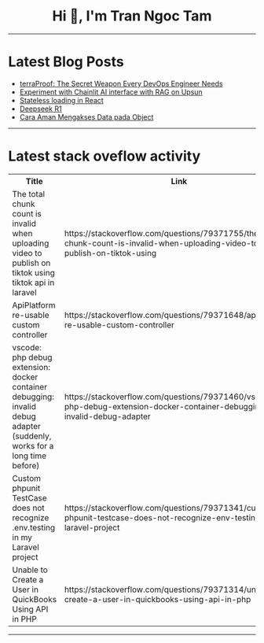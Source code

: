 <h1 align="center">Hi 👋, I'm Tran Ngoc Tam</h1>

---

# Latest Blog Posts 
<!-- BLOG-POST-LIST:START -->
- [terraProof: The Secret Weapon Every DevOps Engineer Needs](https://dev.to/aws-builders/terraproof-the-secret-weapon-every-devops-engineer-needs-fa1)
- [Experiment with Chainlit AI interface with RAG on Upsun](https://dev.to/gmoigneu/experiment-with-chainlit-ai-interface-with-rag-on-upsun-4cdj)
- [Stateless loading in React](https://dev.to/ijal/stateless-loading-in-react-29dj)
- [Deepseek R1](https://dev.to/avanichols_dev/deepseek-r1-4i9h)
- [Cara Aman Mengakses Data pada Object](https://dev.to/hadihammurabi/cara-aman-mengakses-data-pada-object-1bkb)
<!-- BLOG-POST-LIST:END -->

---

# Latest stack oveflow activity
<table>
  <tr><th>Title</th><th>Link</th></tr>
  <!-- STACKOVERFLOW:START --><tr><td>The total chunk count is invalid when uploading video to publish on tiktok using tiktok api in laravel</td><td>https://stackoverflow.com/questions/79371755/the-total-chunk-count-is-invalid-when-uploading-video-to-publish-on-tiktok-using</td></tr><tr><td>ApiPlatform re-usable custom controller</td><td>https://stackoverflow.com/questions/79371648/apiplatform-re-usable-custom-controller</td></tr><tr><td>vscode: php debug extension: docker container debugging: invalid debug adapter &lpar;suddenly, works for a long time before&rpar;</td><td>https://stackoverflow.com/questions/79371460/vscode-php-debug-extension-docker-container-debugging-invalid-debug-adapter</td></tr><tr><td>Custom phpunit TestCase does not recognize .env.testing in my Laravel project</td><td>https://stackoverflow.com/questions/79371341/custom-phpunit-testcase-does-not-recognize-env-testing-in-my-laravel-project</td></tr><tr><td>Unable to Create a User in QuickBooks Using API in PHP</td><td>https://stackoverflow.com/questions/79371314/unable-to-create-a-user-in-quickbooks-using-api-in-php</td></tr><!-- STACKOVERFLOW:END -->
</table>

---


